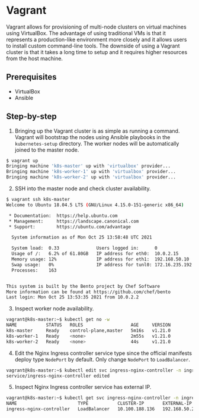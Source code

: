 # Vagrant

Vagrant allows for provisioning of multi-node clusters on virtual machines using VirtualBox. The advantage of using traditional VMs is that it represents a production-like environment more closely and it allows users to install custom command-line tools. The downside of using a Vagrant cluster is that it takes a long time to setup and it requires higher resources from the host machine. 

## Prerequisites
* VirtualBox
* Ansible

## Step-by-step
1. Bringing up the Vagrant cluster is as simple as running a command. Vagrant will bootstrap the nodes using Ansible playbooks in the ```kubernetes-setup``` directory. The worker nodes will be automatically joined to the master node.
```bash
$ vagrant up
Bringing machine 'k8s-master' up with 'virtualbox' provider...
Bringing machine 'k8s-worker-1' up with 'virtualbox' provider...
Bringing machine 'k8s-worker-2' up with 'virtualbox' provider...
```
2. SSH into the master node and check cluster availability.
```bash
$ vagrant ssh k8s-master
Welcome to Ubuntu 18.04.5 LTS (GNU/Linux 4.15.0-151-generic x86_64)

 * Documentation:  https://help.ubuntu.com
 * Management:     https://landscape.canonical.com
 * Support:        https://ubuntu.com/advantage

  System information as of Mon Oct 25 13:58:48 UTC 2021

  System load:  0.33              Users logged in:      0
  Usage of /:   6.2% of 61.80GB   IP address for eth0:  10.0.2.15
  Memory usage: 12%               IP address for eth1:  192.168.50.10
  Swap usage:   0%                IP address for tunl0: 172.16.235.192
  Processes:    163


This system is built by the Bento project by Chef Software
More information can be found at https://github.com/chef/bento
Last login: Mon Oct 25 13:53:35 2021 from 10.0.2.2
```
3. Inspect worker node availability.
```bash
vagrant@k8s-master:~$ kubectl get no -w
NAME           STATUS   ROLES                  AGE     VERSION
k8s-master     Ready    control-plane,master   5m16s   v1.21.0
k8s-worker-1   Ready    <none>                 2m55s   v1.21.0
k8s-worker-2   Ready    <none>                 44s     v1.21.0
```
4. Edit the Nginx Ingress controller service type since the official manifests deploy type ```NodePort``` by default. Only change ```NodePort``` to ```LoadBalancer```.
```bash
vagrant@k8s-master:~$ kubectl edit svc ingress-nginx-controller -n ingress-nginx
service/ingress-nginx-controller edited
```
5. Inspect Nginx Ingress controller service has external IP.
```bash
vagrant@k8s-master:~$ kubectl get svc ingress-nginx-controller -n ingress-nginx
NAME                       TYPE           CLUSTER-IP       EXTERNAL-IP      PORT(S)                      AGE
ingress-nginx-controller   LoadBalancer   10.100.188.136   192.168.50.240   80:31635/TCP,443:32716/TCP   5m42s
```